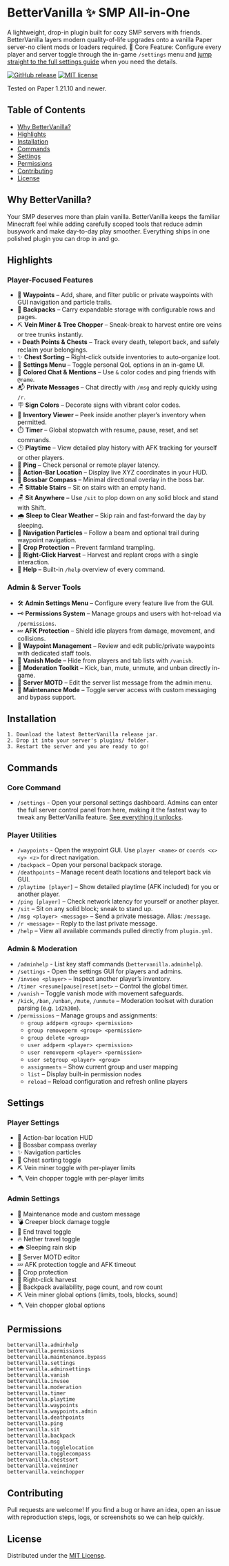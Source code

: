 ﻿# BetterVanilla ✨ SMP All-in-One

A lightweight, drop-in plugin built for cozy SMP servers with friends. BetterVanilla layers modern quality-of-life upgrades onto a vanilla Paper server-no client mods or loaders required. 👑 Core Feature: Configure every player and server toggle through the in-game `/settings` menu and [jump straight to the full settings guide](#settings) when you need the details.

[![GitHub release](https://img.shields.io/github/v/release/davidstoegmueller/bettervanilla?style=flat-round)](https://github.com/davidstoegmueller/bettervanilla/releases)
[![MIT license](https://img.shields.io/badge/License-MIT-yellow.svg?style=flat-round)](LICENSE)

Tested on Paper 1.21.10 and newer.

## Table of Contents

- [Why BetterVanilla?](#why-bettervanilla)
- [Highlights](#highlights)
- [Installation](#installation)
- [Commands](#commands)
- [Settings](#settings)
- [Permissions](#permissions)
- [Contributing](#contributing)
- [License](#license)

## Why BetterVanilla?

Your SMP deserves more than plain vanilla. BetterVanilla keeps the familiar Minecraft feel while adding carefully scoped tools that reduce admin busywork and make day-to-day play smoother. Everything ships in one polished plugin you can drop in and go.

## Highlights

### Player-Focused Features

- 🧭 **Waypoints** – Add, share, and filter public or private waypoints with GUI navigation and particle trails.
- 🎒 **Backpacks** – Carry expandable storage with configurable rows and pages.
- ⛏️ **Vein Miner & Tree Chopper** – Sneak-break to harvest entire ore veins or tree trunks instantly.
- 💀 **Death Points & Chests** – Track every death, teleport back, and safely reclaim your belongings.
- ✨ **Chest Sorting** – Right-click outside inventories to auto-organize loot.
- 🧰 **Settings Menu** – Toggle personal QoL options in an in-game UI.
- 🎨 **Colored Chat & Mentions** – Use `&` color codes and ping friends with `@name`.
- 📬 **Private Messages** – Chat directly with `/msg` and reply quickly using `/r`.
- 🪧 **Sign Colors** – Decorate signs with vibrant color codes.
- 👀 **Inventory Viewer** – Peek inside another player’s inventory when permitted.
- ⏱️ **Timer** – Global stopwatch with resume, pause, reset, and set commands.
- 🕒 **Playtime** – View detailed play history with AFK tracking for yourself or other players.
- 📶 **Ping** – Check personal or remote player latency.
- 📍 **Action-Bar Location** – Display live XYZ coordinates in your HUD.
- 🧭 **Bossbar Compass** – Minimal directional overlay in the boss bar.
- 🪑 **Sittable Stairs** – Sit on stairs with an empty hand.
- 🪑 **Sit Anywhere** – Use `/sit` to plop down on any solid block and stand with Shift.
- 🌧️ **Sleep to Clear Weather** – Skip rain and fast-forward the day by sleeping.
- 🧚 **Navigation Particles** – Follow a beam and optional trail during waypoint navigation.
- 🌾 **Crop Protection** – Prevent farmland trampling.
- 🌱 **Right-Click Harvest** – Harvest and replant crops with a single interaction.
- 📖 **Help** – Built-in `/help` overview of every command.

### Admin & Server Tools

- 🛠️ **Admin Settings Menu** – Configure every feature live from the GUI.
- 🗝️ **Permissions System** – Manage groups and users with hot-reload via `/permissions`.
- 💤 **AFK Protection** – Shield idle players from damage, movement, and collisions.
- 🧭 **Waypoint Management** – Review and edit public/private waypoints with dedicated staff tools.
- 🫥 **Vanish Mode** – Hide from players and tab lists with `/vanish`.
- 🔨 **Moderation Toolkit** – Kick, ban, mute, unmute, and unban directly in-game.
- 📣 **Server MOTD** – Edit the server list message from the admin menu.
- 🚧 **Maintenance Mode** – Toggle server access with custom messaging and bypass support.

## Installation

```text
1. Download the latest BetterVanilla release jar.
2. Drop it into your server's plugins/ folder.
3. Restart the server and you are ready to go!
```

## Commands

### Core Command

- `/settings` - Open your personal settings dashboard. Admins can enter the full server control panel from here, making it the fastest way to tweak any BetterVanilla feature. [See everything it unlocks](#settings).

### Player Utilities

- `/waypoints` - Open the waypoint GUI. Use `player <name>` or `coords <x> <y> <z>` for direct navigation.
- `/backpack` – Open your personal backpack storage.
- `/deathpoints` – Manage recent death locations and teleport back via GUI.
- `/playtime [player]` – Show detailed playtime (AFK included) for you or another player.
- `/ping [player]` – Check network latency for yourself or another player.
- `/sit` – Sit on any solid block; sneak to stand up.
- `/msg <player> <message>` – Send a private message. Alias: `/message`.
- `/r <message>` – Reply to the last private message.
- `/help` – View all available commands pulled directly from `plugin.yml`.

### Admin & Moderation

- `/adminhelp` - List key staff commands (`bettervanilla.adminhelp`).
- `/settings` - Open the settings GUI for players and admins.
- `/invsee <player>` – Inspect another player’s inventory.
- `/timer <resume|pause|reset|set>` – Control the global timer.
- `/vanish` – Toggle vanish mode with movement safeguards.
- `/kick`, `/ban`, `/unban`, `/mute`, `/unmute` – Moderation toolset with duration parsing (e.g. `1d2h30m`).
- `/permissions` – Manage groups and assignments:
  - `group addperm <group> <permission>`
  - `group removeperm <group> <permission>`
  - `group delete <group>`
  - `user addperm <player> <permission>`
  - `user removeperm <player> <permission>`
  - `user setgroup <player> <group>`
  - `assignments` – Show current group and user mapping
  - `list` – Display built-in permission nodes
  - `reload` – Reload configuration and refresh online players

## Settings

### Player Settings

- 📍 Action-bar location HUD
- 🧭 Bossbar compass overlay
- ✨ Navigation particles
- 🧹 Chest sorting toggle
- ⛏️ Vein miner toggle with per-player limits
- 🪓 Vein chopper toggle with per-player limits

### Admin Settings

- 🚧 Maintenance mode and custom message
- 💣 Creeper block damage toggle
- 🔭 End travel toggle
- 🔥 Nether travel toggle
- 🌧️ Sleeping rain skip
- 📣 Server MOTD editor
- 💤 AFK protection toggle and AFK timeout
- 🌾 Crop protection
- 🌱 Right-click harvest
- 🎒 Backpack availability, page count, and row count
- ⛏️ Vein miner global options (limits, tools, blocks, sound)
- 🪓 Vein chopper global options

## Permissions

```
bettervanilla.adminhelp
bettervanilla.permissions
bettervanilla.maintenance.bypass
bettervanilla.settings
bettervanilla.adminsettings
bettervanilla.vanish
bettervanilla.invsee
bettervanilla.moderation
bettervanilla.timer
bettervanilla.playtime
bettervanilla.waypoints
bettervanilla.waypoints.admin
bettervanilla.deathpoints
bettervanilla.ping
bettervanilla.sit
bettervanilla.backpack
bettervanilla.msg
bettervanilla.togglelocation
bettervanilla.togglecompass
bettervanilla.chestsort
bettervanilla.veinminer
bettervanilla.veinchopper
```

## Contributing

Pull requests are welcome! If you find a bug or have an idea, open an issue with reproduction steps, logs, or screenshots so we can help quickly.

## License

Distributed under the [MIT License](LICENSE).
